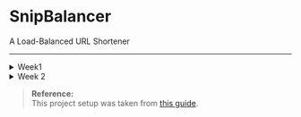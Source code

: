 # SnipBalancer

A Load-Balanced URL Shortener

---
<details>
<summary>Week1</summary>

## 1. Set Up a Python Virtual Environment

```bash
python3 -m venv venv
source venv/bin/activate
```

---

## 2. Create a Docker Network for Redis

```bash
docker network create redis
```

---

## 3. Prepare the Clustering Environment (Navigate to the clustering directory)

```bash
chmod +x script.sh
./script.sh
docker pull redis:7.4.2-alpine
```

---

## 4. Build and Run the SnipBalancer Docker Image

Build the image (development target):

```bash
docker build --target dev -t snipbal .
```

Or build the default image:

```bash
docker build -t snipbal .
```

Run the container:

```bash
docker run -it -v "${PWD}:/work" -p 5000:5000 \
    --net redis \
    -e REDIS_SENTINELS="sentinel-0:5000,sentinel-1:5000,sentinel-2:5000" \
    -e REDIS_MASTER_NAME="mymaster" \
    -e REDIS_PASSWORD="okok" \
    snipbal
```

---

## 5. Check Redis Status

Access a Redis container shell:

```bash
docker exec -it redis-0 sh
```

Connect with Redis CLI:

```bash
redis-cli
auth <password>
KEYS *
GET <key_val>
```

---

## Notes

- Replace `<password>` and `<key_val>` with your password and desired Redis key.

</details>


<details>
<summary> Week 2</summary>

## Week 2: Deploying Redis and SnipBalancer on Kubernetes

### 1. Create a Kubernetes Cluster with Kind

```bash
kind create cluster --name redis --image kindest/node:v1.23.5
```

### 2. Create a Namespace for Redis

```bash
kubectl create ns redis
```

### 3. Deploy Redis Cluster

Navigate to the `redis/kubernetes/` directory and apply the configuration files:

```bash
kubectl apply -n redis -f ./redis/redis-configmap.yaml
kubectl apply -n redis -f ./redis/redis-statefulset.yaml
```

Check the status of pods and persistent volumes:

```bash
kubectl -n redis get pods
kubectl -n redis get pv
```

### 4. Verify Redis Cluster

Access the Redis pod shell:

```bash
kubectl -n redis exec -it redis-0 -- sh
```

Connect to Redis CLI and check replication status:

```bash
redis-cli
auth <your-redis-password>
info replication
```

View logs for Redis pods:

```bash
kubectl -n redis logs redis-0
kubectl -n redis logs redis-1
kubectl -n redis logs redis-2
```

### 5. Deploy Redis Sentinel

Apply the Sentinel StatefulSet:

```bash
kubectl apply -n redis -f ./sentinel/sentinel-statefulset.yaml
```

Check Sentinel pods and logs:

```bash
kubectl -n redis get pods
kubectl -n redis get pv
kubectl -n redis logs sentinel-0
```

### 6. Deploy SnipBalancer Application

Navigate to the `/redis/kubernetes/app/` directory and deploy the application:

```bash
kubectl apply -n redis -f app-deployment.yaml
```

### 7. Verify Application Deployment

Check if the SnipBalancer pods are running:

```bash
kubectl get pods -n redis -l app=snipbal
```

Check deployment and service status:

```bash
kubectl get deployment -n redis snipbal
kubectl get service -n redis snipbal
```

### 8. Access the Application

Port-forward the SnipBalancer service to your local machine:

```bash
kubectl port-forward -n redis service/snipbal 5000:5000
```

### 9. Debugging and Logs

Get the names of SnipBalancer pods:

```bash
kubectl get pods -n redis -l app=snipbal
```

Check logs for a specific pod:

```bash
kubectl logs -n redis <pod-name>
```

### 10. Interact with Redis

Access the Redis CLI from a pod:

```bash
kubectl exec -it -n redis redis-0 -- redis-cli
```

Authenticate and interact with Redis:

```bash
auth <your-redis-password>
KEYS *
GET <key_name>
```

## Notes

- Replace `<password>` and `<key_val>` with your password and desired Redis key.

</details>

> **Reference:**  
> This project setup was taken from [this guide](https://github.com/marcel-dempers/docker-development-youtube-series/blob/master/python/introduction/part-5.database.redis/README.md).
